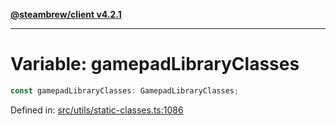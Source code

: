 [**@steambrew/client v4.2.1**](../README.md)

***

# Variable: gamepadLibraryClasses

```ts
const gamepadLibraryClasses: GamepadLibraryClasses;
```

Defined in: [src/utils/static-classes.ts:1086](https://github.com/SteamClientHomebrew/SDK/blob/main/typescript-packages/client/src/utils/static-classes.ts#L1086)
